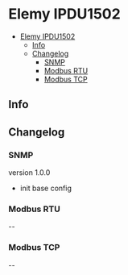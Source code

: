 # Elemy IPDU1502

- [Elemy IPDU1502](#elemy-ipdu1502)
  - [Info](#info)
  - [Changelog](#changelog)
    - [SNMP](#snmp)
    - [Modbus RTU](#modbus-rtu)
    - [Modbus TCP](#modbus-tcp)

## Info

## Changelog

### SNMP

version 1.0.0

- init base config

### Modbus RTU

--

### Modbus TCP

--
